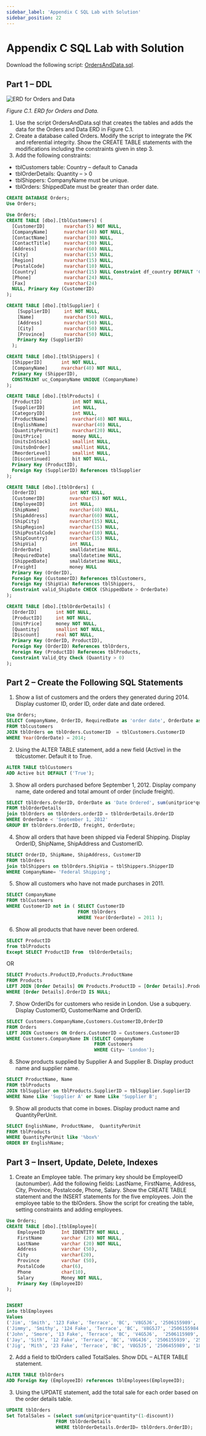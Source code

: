 ```yaml
---
sidebar_label: 'Appendix C SQL Lab with Solution'
sidebar_position: 22
---
```


# Appendix C SQL Lab with Solution

Download the following script:  [OrdersAndData.sql](http://opentextbc.ca/dbdesign01/wp-content/uploads/sites/11/2014/06/ordersanddata.txt).

## Part 1 – DDL

![ERD for Orders and Data](http://opentextbc.ca/dbdesign01/wp-content/uploads/sites/11/2014/10/DD-OrdersandData.jpg)

*Figure C.1. ERD for Orders and Data.*

1. Use the script OrdersAndData.sql that creates the tables and adds the data 
    for the Orders and Data
    ERD in Figure C.1.
1. Create a database called Orders. Modify the script to integrate the PK 
    and referential integrity.
    Show the CREATE TABLE statements with the modifications including 
    the constraints given in step
    3.
1. Add the following constraints:

* tblCustomers table:  Country – default to Canada
* tblOrderDetails:  Quantity –   > 0
* tblShippers: CompanyName must be unique.
* tblOrders: ShippedDate must be greater than order date.


```sql
CREATE DATABASE Orders;
Use Orders;
```

```sql
Use Orders;
CREATE TABLE [dbo].[tblCustomers] (
  [CustomerID]       nvarchar(5) NOT NULL,
  [CompanyName]      nvarchar(40) NOT NULL,
  [ContactName]      nvarchar(30) NULL,
  [ContactTitle]     nvarchar(30) NULL,
  [Address]          nvarchar(60) NULL,
  [City]             nvarchar(15) NULL,
  [Region]           nvarchar(15) NULL,
  [PostalCode]       nvarchar(10) NULL,
  [Country]          nvarchar(15) NULL Constraint df_country DEFAULT 'Canada',
  [Phone]            nvarchar(24) NULL,
  [Fax]              nvarchar(24)
  NULL, Primary Key (CustomerID) 
);
```

```sql
CREATE TABLE [dbo].[tblSupplier] ( 
    [SupplierID]     int NOT NULL, 
    [Name]           nvarchar(50) NULL, 
    [Address]        nvarchar(50) NULL,
    [City]           nvarchar(50) NULL,
    [Province]       nvarchar(50) NULL, 
    Primary Key (SupplierID)
  );
```

```sql
CREATE TABLE [dbo].[tblShippers] (
  [ShipperID]       int NOT NULL,
  [CompanyName]     nvarchar(40) NOT NULL, 
  Primary Key (ShipperID),
  CONSTRAINT uc_CompanyName UNIQUE (CompanyName) 
);
```

```sql
CREATE TABLE [dbo].[tblProducts] (
  [ProductID]           int NOT NULL,
  [SupplierID]          int NULL,
  [CategoryID]          int NULL,
  [ProductName]         nvarchar(40) NOT NULL,
  [EnglishName]         nvarchar(40) NULL,
  [QuantityPerUnit]     nvarchar(20) NULL,
  [UnitPrice]           money NULL,
  [UnitsInStock]        smallint NULL,
  [UnitsOnOrder]        smallint NULL,
  [ReorderLevel]        smallint NULL,
  [Discontinued]        bit NOT NULL, 
  Primary Key (ProductID), 
  Foreign Key (SupplierID) References tblSupplier 
);
```

```sql
CREATE TABLE [dbo].[tblOrders] (
  [OrderID]            int NOT NULL,
  [CustomerID]         nvarchar(5) NOT NULL,
  [EmployeeID]         int NULL,
  [ShipName]           nvarchar(40) NULL,
  [ShipAddress]        nvarchar(60) NULL,
  [ShipCity]           nvarchar(15) NULL,
  [ShipRegion]         nvarchar(15) NULL,
  [ShipPostalCode]     nvarchar(10) NULL,
  [ShipCountry]        nvarchar(15) NULL,
  [ShipVia]            int NULL,
  [OrderDate]          smalldatetime NULL,
  [RequiredDate]       smalldatetime NULL,
  [ShippedDate]        smalldatetime NULL,
  [Freight]            money NULL 
  Primary Key (OrderID), 
  Foreign Key (CustomerID) References tblCustomers, 
  Foreign Key (ShipVia) References tblShippers, 
  Constraint valid_ShipDate CHECK (ShippedDate > OrderDate) 
);
```

```sql
CREATE TABLE [dbo].[tblOrderDetails] (
  [OrderID]       int NOT NULL, 
  [ProductID]     int NOT NULL, 
  [UnitPrice]     money NOT NULL,
  [Quantity]      smallint NOT NULL,
  [Discount]      real NOT NULL, 
  Primary Key (OrderID, ProductID),
  Foreign Key (OrderID) References tblOrders, 
  Foreign Key (ProductID) References tblProducts,
  Constraint Valid_Qty Check (Quantity > 0) 
);
```

## Part 2 – Create the Following SQL Statements

1. Show a list of customers and the orders they generated during 2014. 
    Display customer
  ID, order ID, order date and date ordered.

```sql
Use Orders;
SELECT CompanyName, OrderID, RequiredDate as 'order date', OrderDate as 'date ordered' 
FROM tblcustomers  
JOIN tblOrders on tblOrders.CustomerID  = tblCustomers.CustomerID 
WHERE Year(OrderDate) = 2014;
```

2. Using the ALTER TABLE statement, add a new field (Active) in the
  tblcustomer.  Default it to True.

```sql
ALTER TABLE tblCustomers 
ADD Active bit DEFAULT ('True');
```

3. Show all orders purchased before September 1, 2012. Display company name, date
  ordered and total amount of order (include freight).

```sql
SELECT tblOrders.OrderID, OrderDate as 'Date Ordered', sum(unitprice*quantity*(1-discount))+ freight as 'Total Cost' 
FROM tblOrderDetails 
join tblOrders on tblOrders.orderID = tblOrderDetails.OrderID 
WHERE OrderDate < 'September 1, 2012'
GROUP BY tblOrders.OrderID, freight, OrderDate;
```

4. Show all orders that have been shipped via Federal Shipping.  Display OrderID,
  ShipName, ShipAddress and CustomerID.

```sql
SELECT OrderID, ShipName, ShipAddress, CustomerID 
FROM tblOrders 
join tblShippers on tblOrders.ShipVia = tblShippers.ShipperID 
WHERE CompanyName= 'Federal Shipping';
```

5. Show all customers who have not made purchases in 2011.

```sql
SELECT CompanyName 
FROM tblCustomers 
WHERE CustomerID not in ( SELECT CustomerID 
                          FROM tblOrders 
                          WHERE Year(OrderDate) = 2011 );
```

6. Show all products that have never been ordered.

```sql
SELECT ProductID 
from tblProducts 
Except SELECT ProductID from  tblOrderDetails;
```

OR

```sql
SELECT Products.ProductID,Products.ProductName 
FROM Products 
LEFT JOIN [Order Details] ON Products.ProductID = [Order Details].ProductID 
WHERE [Order Details].OrderID IS NULL;
```

7. Show OrderIDs for customers who reside in London. Use a subquery. Display
  CustomerID, CustomerName and OrderID.

```sql
SELECT Customers.CompanyName,Customers.CustomerID,OrderID 
FROM Orders 
LEFT JOIN Customers ON Orders.CustomerID = Customers.CustomerID 
WHERE Customers.CompanyName IN (SELECT CompanyName 
                                FROM Customers 
                                WHERE City= 'London');
```

8. Show products supplied by Supplier A and Supplier B. Display product name and
  supplier name.

```sql
SELECT ProductName, Name 
FROM tblProducts 
JOIN tblSupplier on tblProducts.SupplierID = tblSupplier.SupplierID 
WHERE Name Like 'Supplier A' or Name Like 'Supplier B';
```

9. Show all products that come in boxes. Display product name and QuantityPerUnit.

```sql
SELECT EnglishName, ProductName,  QuantityPerUnit 
FROM tblProducts 
WHERE QuantityPerUnit like '%box%' 
ORDER BY EnglishName;
```

## Part 3 – Insert, Update, Delete, Indexes

1. Create an Employee table. The primary key should be 
    EmployeeID (autonumber). Add the
  following fields: LastName, FirstName, Address, City, Province, 
  Postalcode, Phone, Salary. Show the
  CREATE TABLE statement and the INSERT statements for the five employees. 
  Join the
  employee table to the tblOrders. Show the script for creating the 
  table, setting constraints and adding
  employees.

```sql
Use Orders;
CREATE TABLE [dbo].[tblEmployee]( 
    EmployeeID      Int IDENTITY NOT NULL , 
    FirstName       varchar (20) NOT NULL, 
    LastName        varchar (20) NOT NULL, 
    Address         varchar (50), 
    City            varchar(20), 
    Province        varchar (50), 
    PostalCode      char(6), 
    Phone           char(10), 
    Salary          Money NOT NULL, 
    Primary Key (EmployeeID)
);
```

```sql

INSERT 
into tblEmployees 
Values 
('Jim', 'Smith', '123 Fake', 'Terrace', 'BC', 'V8G5J6', '2506155989', '20.12'),
('Jimmy', 'Smithy', '124 Fake', 'Terrace', 'BC', 'V8G5J7', '2506155984', '21.12'), 
('John', 'Smore', '13 Fake', 'Terrace', 'BC', 'V4G5J6',  '2506115989', '19.12'),
('Jay', 'Sith', '12 Fake', 'Terrace', 'BC', 'V8G4J6', '2506155939', '25.12'),
('Jig', 'Mith', '23 Fake', 'Terrace', 'BC', 'V8G5J5', '2506455989', '18.12');
```

2. Add a field to tblOrders called TotalSales. Show DDL – ALTER TABLE statement.

```sql
ALTER TABLE tblOrders 
ADD Foreign Key (EmployeeID) references tblEmployees(EmployeeID);
```

3. Using the UPDATE statement, add the total sale for each order based on the
  order details table.

```sql
UPDATE tblOrders 
Set TotalSales = (select sum(unitprice*quantity*(1-discount)) 
                  FROM tblOrderDetails 
                  WHERE tblOrderDetails.OrderID= tblOrders.OrderID);
```

